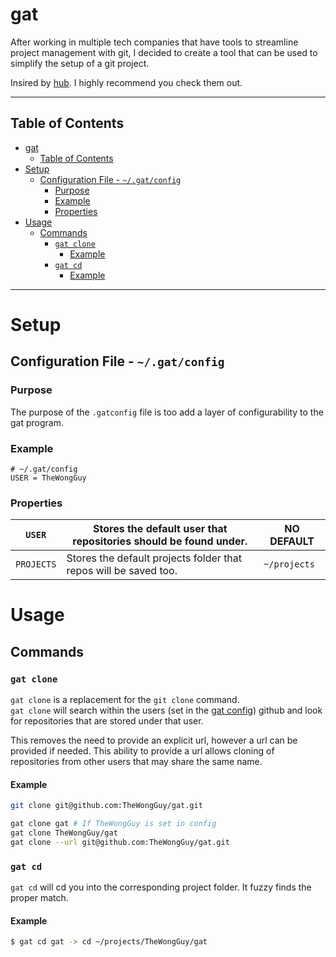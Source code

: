# gat
After working in multiple tech companies that have tools to streamline project management with git,
I decided to create a tool that can be used to simplify the setup of a git project.

Insired by [hub](https://github.com/github/hub). I highly recommend you check them out.

---
## Table of Contents
- [gat](#gat)
  - [Table of Contents](#table-of-contents)
- [Setup](#setup)
  - [Configuration File - `~/.gat/config`](#configuration-file---gatconfig)
    - [Purpose](#purpose)
    - [Example](#example)
    - [Properties](#properties)
- [Usage](#usage)
  - [Commands](#commands)
    - [`gat clone`](#gat-clone)
      - [Example](#example-1)
    - [`gat cd`](#gat-cd)
      - [Example](#example-2)
---
# Setup  
## Configuration File - `~/.gat/config`  
### Purpose  
The purpose of the `.gatconfig` file is too add a layer of configurability to the gat program.
### Example
```
# ~/.gat/config
USER = TheWongGuy
```
### Properties


|   `USER`   | Stores the default user that repositories should be found under. | NO DEFAULT   |
|:----------:|------------------------------------------------------------------|--------------|
| `PROJECTS` | Stores the default projects folder that repos will be saved too. | `~/projects` |

# Usage
## Commands
### `gat clone`
`gat clone` is a replacement for the `git clone` command.  
`gat clone` will search within the users (set in the [gat config](#configuration-file---gatconfig)) github and look for repositories that are stored under that user.

This removes the need to provide an explicit url, however a url can be provided if needed. This ability to provide a url allows cloning of repositories from other users that may share the same name.

#### Example
```bash
git clone git@github.com:TheWongGuy/gat.git

gat clone gat # If TheWongGuy is set in config
gat clone TheWongGuy/gat
gat clone --url git@github.com:TheWongGuy/gat.git
```

### `gat cd`
`gat cd` will cd you into the corresponding project folder. It fuzzy finds the proper match.

#### Example
```bash
$ gat cd gat -> cd ~/projects/TheWongGuy/gat
```
